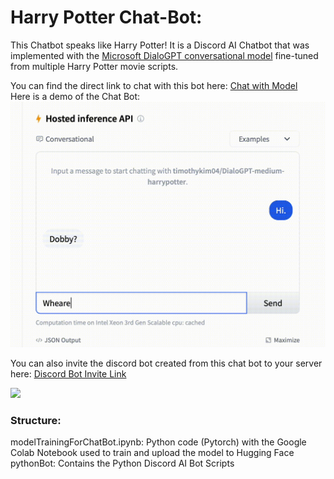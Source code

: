 # Harry Potter Chat-Bot:

This Chatbot speaks like Harry Potter! It is a Discord AI Chatbot that was implemented with the [Microsoft DialoGPT conversational model](https://huggingface.co/microsoft/DialoGPT-medium?text=Hey+my+name+is+Mariama%21+How+are+you%3F) fine-tuned from multiple Harry Potter movie scripts.  

You can find the direct link to chat with this bot here: [Chat with Model](https://huggingface.co/timothykim04/DialoGPT-medium-harrypotter?text=Hi.)  
Here is a demo of the Chat Bot: ![](https://github.com/kingoftimothy/chat-bot/blob/master/Hugging-2.gif)  
  
You can also invite the discord bot created from this chat bot to your server here: [Discord Bot Invite Link](https://discord.com/api/oauth2/authorize?client_id=1131139095977017424&permissions=2048&scope=bot)  

  ![](https://github.com/kingoftimothy/chat-bot/blob/master/HarryPotterDiscord.gif)

  
### Structure:
  
  modelTrainingForChatBot.ipynb: Python code (Pytorch) with the Google Colab Notebook used to train and upload the model to Hugging Face  
  pythonBot: Contains the Python Discord AI Bot Scripts
